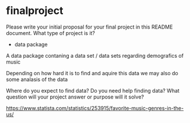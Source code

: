 # finalproject

Please write your initial proposal for your final project in this README document. What type of project is it? 

- data package

A data package contaning a data set / data sets regarding demografics of music

Depending on how hard it is to find and aquire this data we may also do some analasis of the data

Where do you expect to find data? Do you need help finding data? What question will your project answer or purpose will it solve?

https://www.statista.com/statistics/253915/favorite-music-genres-in-the-us/
